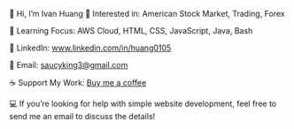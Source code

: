 👋 Hi, I’m Ivan Huang
👀 Interested in: American Stock Market, Trading, Forex

🌱 Learning Focus: AWS Cloud, HTML, CSS, JavaScript, Java, Bash

💼 LinkedIn: www.linkedin.com/in/huang0105

📧 Email: saucyking3@gmail.com

☕️ Support My Work: [Buy me a coffee](https://coff.ee/ivanhuang3)

💻 If you’re looking for help with simple website development, feel free to send me an email to discuss the details!
